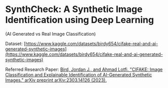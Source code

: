 # SynthCheck: A Synthetic Image Identification using Deep Learning

(AI Generated vs Real Image Classification)

Dataset: [https://www.kaggle.com/datasets/birdy654/cifake-real-and-ai-generated-synthetic-images](https://www.kaggle.com/datasets/birdy654/cifake-real-and-ai-generated-synthetic-images)

Referred Research Paper: [Bird, Jordan J., and Ahmad Lotfi. "CIFAKE: Image Classification and Explainable Identification of AI-Generated Synthetic Images." arXiv preprint arXiv:2303.14126 (2023).](https://arxiv.org/pdf/2303.14126.pdf)
